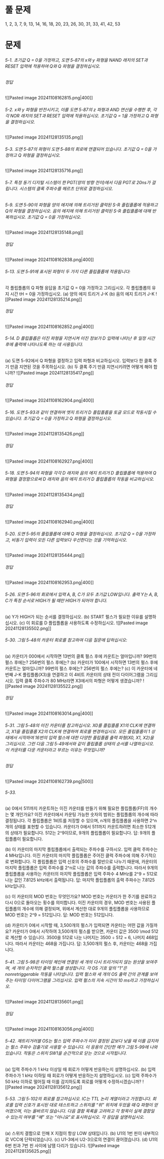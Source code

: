 # 풀 문제 
1, 2, 3, 7, 9, 13, 14, 16, 18, 20, 23, 26, 30, 31, 33, 41, 42, 53
# 문제
###### 5-1. 초기값 Q = 0을 가정하고, 도면 5-87의 x와 y 파형을 NAND 래치의 SET과 RESET 입력에 적용하여 Q와 Q 파형을 결정하십시오.

###### 정답
![[Pasted image 20241108162815.png|400]]
###### 5-2. x와 y 파형을 반전시키고, 이를 도면 5-87의 z 파형과 AND 연산을 수행한 후, 각각 NOR 래치의 SET과 RESET 입력에 적용하십시오. 초기값 Q = 1을 가정하고 Q 파형을 결정하십시오.
![[Pasted image 20241128135135.png]]
###### 5-3. 도면 5-87의 파형이 도면 5-88의 회로에 연결되어 있습니다. 초기값 Q = 0을 가정하고 Q 파형을 결정하십시오.
![[Pasted image 20241128135716.png]]
###### 5-7. 특정 동기 디지털 시스템이 한 PGT(양의 방향 전이)에서 다음 PGT로 20ns가 걸립니다. 시스템의 클록 주파수를 헤르츠 단위로 결정하십시오.

###### 5-9. 도면 5-90의 파형을 양의 에지에 의해 트리거된 클럭된 S-R 플립플롭에 적용하고 Q의 파형을 결정하십시오. 음의 에지에 의해 트리거된 클럭된 S-R 플립플롭에 대해 반복하십시오. 초기값 Q = 0을 가정하십시오.
![[Pasted image 20241128135148.png]]
###### 정답
![[Pasted image 20241108162838.png|400]]

###### 5-13. 도면 5-91에 표시된 파형이 두 가지 다른 플립플롭에 적용됩니다: 
각 플립플롭의 Q 파형 응답을 초기값 Q = 0을 가정하고 그리십시오. 각 플립플롭의 유지 시간 tH = 0을 가정하십시오.
(a) 양의 에지 트리거 J-K
(b) 음의 에지 트리거 J-K
![[Pasted image 20241128135214.png]]
###### 정답
![[Pasted image 20241108162852.png|400]]
###### 5-14. D 플립플롭은 이진 파형을 지연시켜 이진 정보가 D 입력에 나타난 후 일정 시간 후에 출력에 나타나도록 하는 데 사용됩니다.
(a) 도면 5-92에서 Q 파형을 결정하고 입력 파형과 비교하십시오. 입력보다 한 클록 주기 만큼 지연된 것을 주목하십시오.
(b) 두 클록 주기 만큼 지연시키려면 어떻게 해야 합니까?
![[Pasted image 20241128135417.png]]
###### 정답
![[Pasted image 20241108162904.png|400]]
###### 5-16. 도면 5-93과 같이 연결하여 엣지 트리거 D 플립플롭을 토글 모드로 작동시킬 수 있습니다. 초기값 Q = 0을 가정하고 Q 파형을 결정하십시오.
![[Pasted image 20241128135426.png]]

###### 정답
![[Pasted image 20241108162927.png|400]]
###### 5-18. 도면 5-94의 파형을 각각 D 래치와 음의 에지 트리거 D 플립플롭에 적용하여 Q 파형을 결정함으로써 D 래치와 음의 에지 트리거 D 플립플롭의 작동을 비교하십시오.
![[Pasted image 20241128135434.png]]

###### 정답
![[Pasted image 20241108162940.png|400]]

###### 5-20. 도면 5-95의 플립플롭에 대해 Q 파형을 결정하십시오. 초기값 Q = 0을 가정하고, 비동기 입력이 모든 다른 입력보다 우선한다는 것을 기억하십시오.
![[Pasted image 20241128135444.png]]

###### 정답
![[Pasted image 20241108162953.png|400]]

###### 5-26. 도면 5-96의 회로에서 입력 A, B, C가 모두 초기값 LOW입니다. 출력 Y는 A, B, C가 특정 순서로 HIGH가 될 때만 HIGH가 되어야 합니다.
(a) Y가 HIGH가 되는 순서를 결정하십시오.
(b) START 펄스가 필요한 이유를 설명하십시오.
(c) 이 회로를 D 플립플롭을 사용하도록 수정하십시오.
![[Pasted image 20241128135502.png]]
###### 5-30. 그림 5-48의 카운터 회로를 참고하여 다음 질문에 답하십시오:
(a) 카운터가 000에서 시작하면 13번의 클록 펄스 후에 카운트는 얼마입니까? 99번의 펄스 후에는? 256번의 펄스 후에는?
(b) 카운터가 100에서 시작하면 13번의 펄스 후에 카운트는 얼마입니까? 99번의 펄스 후에는? 256번의 펄스 후에는?
(c) 이 카운터에 네 번째 J-K 플립플롭(X3)을 연결하고 이 4비트 카운터의 상태 전이 다이어그램을 그리십시오. 입력 클록 주파수가 80 MHz라면 X3에서의 파형은 어떻게 생겼습니까?
![[Pasted image 20241128135522.png]]

###### 정답
![[Pasted image 20241108163014.png|400]]
###### 5-31. 그림 5-48의 이진 카운터를 참고하십시오. X0를 플립플롭 X1의 CLK에 연결하고, X1을 플립플롭 X2의 CLK에 연결하여 회로를 변경하십시오. 모든 플립플롭이 1 상태에서 시작하여 16번의 입력 펄스에 대한 다양한 플립플롭 출력 파형(X0, X1, X2)을 그리십시오. 그런 다음 그림 5-49에서와 같이 플립플롭 상태의 순서를 나열하십시오. 이 카운터를 다운 카운터라고 부르는 이유는 무엇입니까?

###### 정답
![[Pasted image 20241108162739.png|500]]
###### 5-33.
(a) 0에서 511까지 카운트하는 이진 카운터를 만들기 위해 필요한 플립플롭(FF)의 개수는 몇 개인가요?
이진 카운터에서 카운팅 가능한 숫자의 범위는 플립플롭의 개수에 따라 결정됩니다. 각 플립플롭은 1비트를 저장할 수 있으며, n개의 플립플롭을 사용하면 2^n 개의 상태를 표현할 수 있습니다.
카운터가 0에서 511까지 카운트하려면 최소한 512개의 상태가 필요합니다. 512는 2^9이므로, 9개의 플립플롭이 필요합니다.
답: 9개의 플립플롭이 필요합니다.

(b) 이 카운터의 마지막 플립플롭에서 출력되는 주파수를 구하시오. 입력 클럭 주파수는 4 MHz입니다.
이진 카운터의 마지막 플립플롭은 주어진 클럭 주파수에 의해 주기적으로 변화합니다. 각 플립플롭은 입력 신호의 주파수를 절반으로 나누기 때문에, 카운터의 마지막 플립플롭은 입력 주파수를 2^n로 나눈 값의 주파수를 출력합니다.
따라서 9개의 플립플롭을 사용하는 카운터의 마지막 플립플롭은 입력 주파수 4 MHz를 2^9 = 512로 나눈 값인 7.8125 kHz에서 출력됩니다.
답: 마지막 플립플롭의 출력 주파수는 7.8125 kHz입니다.

(c) 이 카운터의 MOD 번호는 무엇인가요?
MOD 번호는 카운터가 한 주기를 완료하고 다시 0으로 돌아오는 횟수를 의미합니다. 이진 카운터의 경우, MOD 번호는 사용된 플립플롭의 개수에 의해 결정되며, 위에서 계산한 대로 9개의 플립플롭을 사용하므로 MOD 번호는 2^9 = 512입니다.
답: MOD 번호는 512입니다.

(d) 카운터가 0에서 시작할 때, 3,500개의 펄스가 입력되면 카운터는 어떤 값을 가질까요?
카운터가 0에서 시작하여 3,500개의 펄스를 받으면, 카운터 값은 3500 \mod 512로 계산할 수 있습니다. 3500을 512로 나눈 나머지는 3500 ÷ 512 = 6, 나머지 468입니다. 따라서 카운터는 468을 가집니다.
답: 3,500개의 펄스 후, 카운터는 468을 가집니다.
###### 5-41. 그림 5-98은 타이밍 체인에 연결된 세 개의 다시 트리거되지 않는 원샷을 보여주며, 세 개의 순차적인 출력 펄스를 생성합니다. 각 OS 기호 앞의 “1”은 nonretriggerable 작동을 나타냅니다. 입력 펄스와 세 개의 OS 출력 간의 관계를 보여주는 타이밍 다이어그램을 그리십시오. 입력 펄스의 지속 시간이 10 ms라고 가정하십시오.
![[Pasted image 20241128135601.png]]

###### 정답
![[Pasted image 20241108163056.png|400]]
###### 5-42. 재트리거러블 OS는 펄스 입력 주파수가 미리 결정된 값보다 낮을 때 이를 감지하는 펄스 주파수 검출기로 사용할 수 있습니다. 이 응용의 간단한 예가 그림 5-99에 나와 있습니다. 작동은 스위치 SW1을 순간적으로 닫는 것으로 시작됩니다.
(a) 입력 주파수가 1 kHz 이상일 때 회로가 어떻게 반응하는지 설명하십시오.
(b) 입력 주파수가 1 kHz 이하일 때 회로가 어떻게 반응하는지 설명하십시오.
(c) 입력 주파수가 50 kHz 이하로 떨어질 때 이를 감지하도록 회로를 어떻게 수정하시겠습니까?
![[Pasted image 20241128135612.png]]
###### 5-53. 그림 5-102의 회로를 참고하십시오. IC는 TTL 논리 계열이라고 가정합니다. 회로를 입력 신호가 표시된 대로 테스트하고 스위치를 “위” 위치에 두었을 때 Q 파형이 얻어졌으며, 이는 올바르지 않습니다. 다음 결함 목록을 고려하고 각 항목이 실제 결함일 수 있는지 여부를 “예” 또는 “아니요”로 표시하십시오. 각 응답을 설명하십시오.
(a) 스위치 결함으로 인해 X 지점이 항상 LOW 상태입니다.
(b) U1의 1번 핀이 내부적으로 VCC에 단락되었습니다.
(c) U1-3에서 U2-3으로의 연결이 끊어졌습니다.
(d) U1의 6번 핀과 7번 핀 사이에 납땜 다리가 있습니다.
![[Pasted image 20241128135625.png]]








